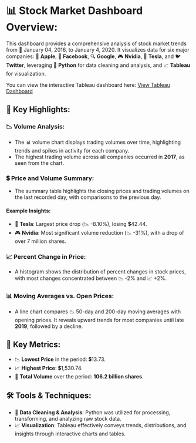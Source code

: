 # 📊 Stock Market Dashboard Overview:

This dashboard provides a comprehensive analysis of stock market trends from 📅 January 04, 2016, to January 4, 2020. It visualizes data for six major companies: 🍎 **Apple**, 📘 **Facebook**, 🔍 **Google**, 🎮 **Nvidia**, 🚗 **Tesla**, and 🐦 **Twitter**, leveraging 🐍 **Python** for data cleaning and analysis, and 📈 **Tableau** for visualization.

You can view the interactive Tableau dashboard here: [View Tableau Dashboard](https://public.tableau.com/app/profile/dulaj.weerasinghe/viz/StockMarketDashBoard_17362112948100/Dashboard1)

## 🔑 Key Highlights:

### 📉 Volume Analysis:
- The 📊 volume chart displays trading volumes over time, highlighting trends and spikes in activity for each company.
- The highest trading volume across all companies occurred in **2017**, as seen from the chart.

### 💲 Price and Volume Summary:
- The summary table highlights the closing prices and trading volumes on the last recorded day, with comparisons to the previous day.

#### Example Insights:
- 🚗 **Tesla**: Largest price drop (📉 -8.10%), losing 💲42.44.
- 🎮 **Nvidia**: Most significant volume reduction (📉 -31%), with a drop of over 7 million shares.

### 📈 Percent Change in Price:
- A histogram shows the distribution of percent changes in stock prices, with most changes concentrated between 📉 -2% and 📈 +2%.

### 📊 Moving Averages vs. Open Prices:
- A line chart compares 📉 50-day and 200-day moving averages with opening prices. It reveals upward trends for most companies until late **2019**, followed by a decline.

## 📌 Key Metrics:
- 📉 **Lowest Price** in the period: 💲13.73.
- 📈 **Highest Price**: 💲1,530.74.
- 🔢 **Total Volume** over the period: **106.2 billion shares**.

## 🛠️ Tools & Techniques:
- 🐍 **Data Cleaning & Analysis**: Python was utilized for processing, transforming, and analyzing raw stock data.
- 📈 **Visualization**: Tableau effectively conveys trends, distributions, and insights through interactive charts and tables.
